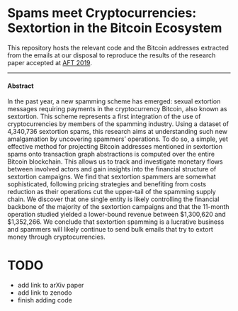 # Spams meet Cryptocurrencies: Sextortion in the Bitcoin Ecosystem

This repository hosts the relevant code and the Bitcoin addresses extracted from the emails at our disposal to reproduce the results of the research paper accepted at [AFT 2019](https://aft.acm.org).

------------

#### Abstract

In the past year, a new spamming scheme has emerged: sexual extortion messages requiring payments in the cryptocurrency Bitcoin, also known as sextortion. This scheme represents a first integration of the use of cryptocurrencies by members of the spamming industry. Using a dataset of 4,340,736 sextortion spams, this research aims at understanding such new amalgamation by uncovering spammers’ operations. To do so, a simple, yet effective method for projecting Bitcoin addresses mentioned in sextortion spams onto transaction graph abstractions is computed over the entire Bitcoin blockchain. This allows us to track and investigate monetary flows between involved actors and gain insights into the financial structure of sextortion campaigns. We find that sextortion spammers are somewhat sophisticated, following pricing strategies and benefiting from costs reduction as their operations cut the upper-tail of the spamming supply chain. We discover that one single entity is likely controlling the financial backbone of the majority of the sextortion campaigns and that the 11-month operation studied yielded a lower-bound revenue between \$1,300,620 and \$1,352,266. We conclude that sextortion spamming is a lucrative business and spammers will likely continue to send bulk emails that try to extort money through cryptocurrencies. 

# TODO
- add link to arXiv paper
- add link to zenodo
- finish adding code